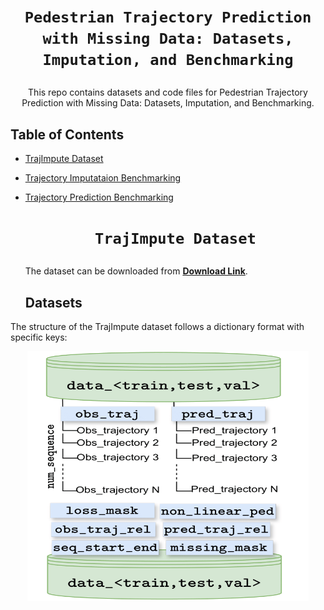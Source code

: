 # <p align=center>`Pedestrian Trajectory Prediction with Missing Data: Datasets, Imputation, and Benchmarking`<br>
<p align=center> This repo contains datasets and code files for Pedestrian Trajectory Prediction with Missing Data: Datasets, Imputation, and Benchmarking.<br>


## Table of Contents

- [TrajImpute Dataset](#Multimodal-Infrared-Dataset)
- [Trajectory Imputataion Benchmarking](#Language-Guided-Network)
- [Trajectory Prediction Benchmarking](#Language-Guided-Network)

  # <p align=center> `TrajImpute Dataset`<br>
  The dataset can be downloaded from [**Download Link**](https://drive.google.com/drive/folders/).

  ## Datasets
The structure of the TrajImpute dataset follows a dictionary format with specific keys:

<p align="center">
<img src="/TrajImpute.png" width="450" height="400"/>
<p>


